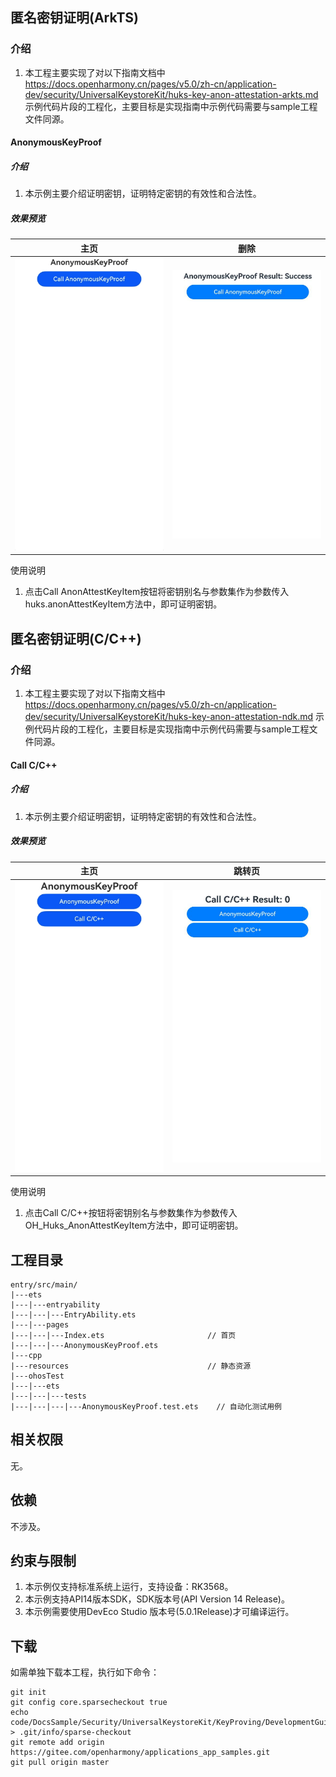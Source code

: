 ## 匿名密钥证明(ArkTS)

### 介绍

1. 本工程主要实现了对以下指南文档中 https://docs.openharmony.cn/pages/v5.0/zh-cn/application-dev/security/UniversalKeystoreKit/huks-key-anon-attestation-arkts.md 示例代码片段的工程化，主要目标是实现指南中示例代码需要与sample工程文件同源。

####  AnonymousKeyProof

##### 介绍

1. 本示例主要介绍证明密钥，证明特定密钥的有效性和合法性。

##### 效果预览

| 主页                                                         | 删除                                                         |
| ------------------------------------------------------------ | ------------------------------------------------------------ |
| <img src="./screenshots/AnonymousKeyProof_1.png" width="360;" /> | <img src="./screenshots/AnonymousKeyProof_2.png" width="360;" /> |

使用说明

1. 点击Call AnonAttestKeyItem按钮将密钥别名与参数集作为参数传入huks.anonAttestKeyItem方法中，即可证明密钥。

## 匿名密钥证明(C/C++)

### 介绍

1. 本工程主要实现了对以下指南文档中 https://docs.openharmony.cn/pages/v5.0/zh-cn/application-dev/security/UniversalKeystoreKit/huks-key-anon-attestation-ndk.md 示例代码片段的工程化，主要目标是实现指南中示例代码需要与sample工程文件同源。

#### Call C/C++

##### 介绍

1. 本示例主要介绍证明密钥，证明特定密钥的有效性和合法性。

##### 效果预览

| 主页                                               | 跳转页                                             |
| -------------------------------------------------- | -------------------------------------------------- |
| <img src="./screenshots/Cpp_1.png" width="360;" /> | <img src="./screenshots/Cpp_2.png" width="360;" /> |

使用说明

1. 点击Call C/C++按钮将密钥别名与参数集作为参数传入OH_Huks_AnonAttestKeyItem方法中，即可证明密钥。

## 工程目录

```
entry/src/main/
|---ets
|---|---entryability
|---|---|---EntryAbility.ets
|---|---pages
|---|---|---Index.ets						// 首页
|---|---|---AnonymousKeyProof.ets
|---cpp
|---resources								// 静态资源
|---ohosTest
|---|---ets
|---|---|---tests
|---|---|---|---AnonymousKeyProof.test.ets    // 自动化测试用例
```


## 相关权限

无。

## 依赖

不涉及。

## 约束与限制

1. 本示例仅支持标准系统上运行，支持设备：RK3568。
2. 本示例支持API14版本SDK，SDK版本号(API Version 14 Release)。
3. 本示例需要使用DevEco Studio 版本号(5.0.1Release)才可编译运行。

## 下载

如需单独下载本工程，执行如下命令：

```
git init
git config core.sparsecheckout true
echo code/DocsSample/Security/UniversalKeystoreKit/KeyProving/DevelopmentGuidelines/AnonymousKeyProof > .git/info/sparse-checkout
git remote add origin https://gitee.com/openharmony/applications_app_samples.git
git pull origin master
```